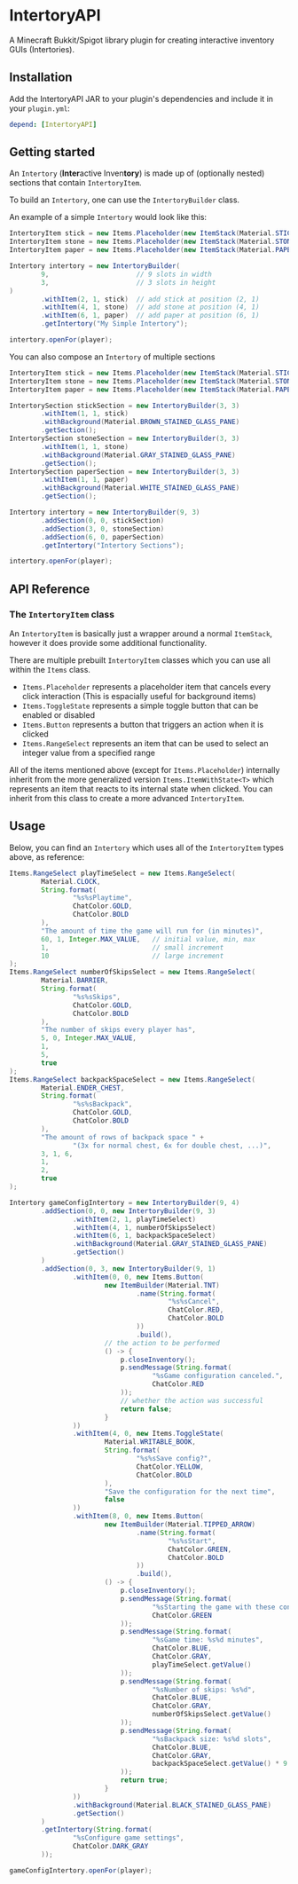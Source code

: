 # IntertoryAPI

A Minecraft Bukkit/Spigot library plugin for creating interactive inventory GUIs (Intertories).

## Installation

Add the IntertoryAPI JAR to your plugin's dependencies and include it in your `plugin.yml`:

```yaml
depend: [IntertoryAPI]
```

## Getting started

An `Intertory` (**Inter**active Inven**tory**) is made up of (optionally nested) sections that contain `IntertoryItem`.

To build an `Intertory`, one can use the `IntertoryBuilder` class.

An example of a simple `Intertory` would look like this:
```java
IntertoryItem stick = new Items.Placeholder(new ItemStack(Material.STICK));
IntertoryItem stone = new Items.Placeholder(new ItemStack(Material.STONE));
IntertoryItem paper = new Items.Placeholder(new ItemStack(Material.PAPER));

Intertory intertory = new IntertoryBuilder(
        9,                      // 9 slots in width
        3,                      // 3 slots in height
)
        .withItem(2, 1, stick)  // add stick at position (2, 1)
        .withItem(4, 1, stone)  // add stone at position (4, 1)
        .withItem(6, 1, paper)  // add paper at position (6, 1)
        .getIntertory("My Simple Intertory");

intertory.openFor(player);
```

You can also compose an `Intertory` of multiple sections
```java
IntertoryItem stick = new Items.Placeholder(new ItemStack(Material.STICK));
IntertoryItem stone = new Items.Placeholder(new ItemStack(Material.STONE));
IntertoryItem paper = new Items.Placeholder(new ItemStack(Material.PAPER));

IntertorySection stickSection = new IntertoryBuilder(3, 3)
        .withItem(1, 1, stick)
        .withBackground(Material.BROWN_STAINED_GLASS_PANE)
        .getSection();
IntertorySection stoneSection = new IntertoryBuilder(3, 3)
        .withItem(1, 1, stone)
        .withBackground(Material.GRAY_STAINED_GLASS_PANE)
        .getSection();
IntertorySection paperSection = new IntertoryBuilder(3, 3)
        .withItem(1, 1, paper)
        .withBackground(Material.WHITE_STAINED_GLASS_PANE)
        .getSection();

Intertory intertory = new IntertoryBuilder(9, 3)
        .addSection(0, 0, stickSection)
        .addSection(3, 0, stoneSection)
        .addSection(6, 0, paperSection)
        .getIntertory("Intertory Sections");

intertory.openFor(player);
```

## API Reference

### The `IntertoryItem` class

An `IntertoryItem` is basically just a wrapper around a normal `ItemStack`, however it does provide some
additional functionality.

There are multiple prebuilt `IntertoryItem` classes which you can use all within the `Items` class.

- `Items.Placeholder` represents a placeholder item that cancels every click interaction (This is espacially useful
for background items)
- `Items.ToggleState` represents a simple toggle button that can be enabled or disabled
- `Items.Button` represents a button that triggers an action when it is clicked
- `Items.RangeSelect` represents an item that can be used to select an integer value from a specified range

All of the items mentioned above (except for `Items.Placeholder`) internally inherit from the more generalized version
`Items.ItemWithState<T>` which represents an item that reacts to its internal state when clicked. You can inherit
from this class to create a more advanced `IntertoryItem`.

## Usage

Below, you can find an `Intertory` which uses all of the `IntertoryItem` types above, as reference:
```java
Items.RangeSelect playTimeSelect = new Items.RangeSelect(
        Material.CLOCK,
        String.format(
                "%s%sPlaytime",
                ChatColor.GOLD,
                ChatColor.BOLD
        ),
        "The amount of time the game will run for (in minutes)",
        60, 1, Integer.MAX_VALUE,   // initial value, min, max
        1,                          // small increment
        10                          // large increment
);
Items.RangeSelect numberOfSkipsSelect = new Items.RangeSelect(
        Material.BARRIER,
        String.format(
                "%s%sSkips",
                ChatColor.GOLD,
                ChatColor.BOLD
        ),
        "The number of skips every player has",
        5, 0, Integer.MAX_VALUE,
        1,
        5,
        true
);
Items.RangeSelect backpackSpaceSelect = new Items.RangeSelect(
        Material.ENDER_CHEST,
        String.format(
                "%s%sBackpack",
                ChatColor.GOLD,
                ChatColor.BOLD
        ),
        "The amount of rows of backpack space " +
                "(3x for normal chest, 6x for double chest, ...)",
        3, 1, 6,
        1,
        2,
        true
);

Intertory gameConfigIntertory = new IntertoryBuilder(9, 4)
        .addSection(0, 0, new IntertoryBuilder(9, 3)
                .withItem(2, 1, playTimeSelect)
                .withItem(4, 1, numberOfSkipsSelect)
                .withItem(6, 1, backpackSpaceSelect)
                .withBackground(Material.GRAY_STAINED_GLASS_PANE)
                .getSection()
        )
        .addSection(0, 3, new IntertoryBuilder(9, 1)
                .withItem(0, 0, new Items.Button(
                        new ItemBuilder(Material.TNT)
                                .name(String.format(
                                        "%s%sCancel",
                                        ChatColor.RED,
                                        ChatColor.BOLD
                                ))
                                .build(),
                        // the action to be performed
                        () -> {
                            p.closeInventory();
                            p.sendMessage(String.format(
                                    "%sGame configuration canceled.",
                                    ChatColor.RED
                            ));
                            // whether the action was successful
                            return false;
                        }
                ))
                .withItem(4, 0, new Items.ToggleState(
                        Material.WRITABLE_BOOK,
                        String.format(
                                "%s%sSave config?",
                                ChatColor.YELLOW,
                                ChatColor.BOLD
                        ),
                        "Save the configuration for the next time",
                        false
                ))
                .withItem(8, 0, new Items.Button(
                        new ItemBuilder(Material.TIPPED_ARROW)
                                .name(String.format(
                                        "%s%sStart",
                                        ChatColor.GREEN,
                                        ChatColor.BOLD
                                ))
                                .build(),
                        () -> {
                            p.closeInventory();
                            p.sendMessage(String.format(
                                    "%sStarting the game with these configured values:",
                                    ChatColor.GREEN
                            ));
                            p.sendMessage(String.format(
                                    "%sGame time: %s%d minutes",
                                    ChatColor.BLUE,
                                    ChatColor.GRAY,
                                    playTimeSelect.getValue()
                            ));
                            p.sendMessage(String.format(
                                    "%sNumber of skips: %s%d",
                                    ChatColor.BLUE,
                                    ChatColor.GRAY,
                                    numberOfSkipsSelect.getValue()
                            ));
                            p.sendMessage(String.format(
                                    "%sBackpack size: %s%d slots",
                                    ChatColor.BLUE,
                                    ChatColor.GRAY,
                                    backpackSpaceSelect.getValue() * 9
                            ));
                            return true;
                        }
                ))
                .withBackground(Material.BLACK_STAINED_GLASS_PANE)
                .getSection()
        )
        .getIntertory(String.format(
                "%sConfigure game settings",
                ChatColor.DARK_GRAY
        ));

gameConfigIntertory.openFor(player);
```
